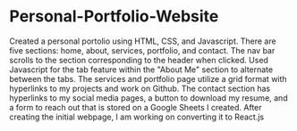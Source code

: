 # Personal-Portfolio-Website
Created a personal portolio using HTML, CSS, and Javascript. There are five sections: home, about, services, portfolio, and contact. The nav bar scrolls to the section corresponding to the header when clicked. Used Javascript for the tab feature within the "About Me" section to alternate between the tabs. The services and portfolio page utilize a grid format with hyperlinks to my projects and work on Github. The contact section has hyperlinks to my social media pages, a button to download my resume, and a form to reach out that is stored on a Google Sheets I created. After creating the initial webpage, I am working on converting it to React.js
